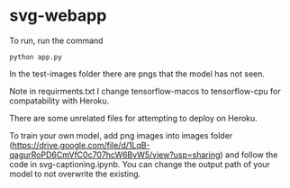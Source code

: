 # svg-webapp

To run, run the command

```
python app.py
```

In the test-images folder there are pngs that the model has not seen.

Note in requirments.txt I change tensorflow-macos to tensorflow-cpu for compatability with Heroku. 

There are some unrelated files for attempting to deploy on Heroku.


To train your own model, add png images into images folder (https://drive.google.com/file/d/1LqB-qagurRoPD6CmVfC0c707hcW6BvW5/view?usp=sharing) and follow the code in svg-captioning.ipynb. You can change the output path of your model to not overwrite the existing.
